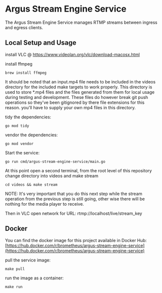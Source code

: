 # Argus Stream Engine Service

The Argus Stream Engine Service manages RTMP streams between ingress and egress clients. 

## Local Setup and Usage

install VLC @ https://www.videolan.org/vlc/download-macosx.html

install ffmpeg
```
brew install ffmpeg
```

It should be noted that an input.mp4 file needs to be included in the videos directory for the included make targets to work properly. This directory is used to store *.mp4 files and the files generated from them for local usage during testing and development. These files do however break git push operations so they've been gitignored by there file extensions for this reason. you'll have to supply your own mp4 files in this directory.

tidy the dependencies:
```
go mod tidy
```

vendor the dependencies: 
```
go mod vendor
```

Start the service: 
```
go run cmd/argus-stream-engine-service/main.go
```

At this point open a second terminal, from the root level of this repository change directory into videos and make stream
```
cd videos && make stream
```

NOTE: It's very important that you do this next step while the stream operation from the previous step is still going, other wise there will be nothing for the media player to receive. 

Then in VLC open network for URL: rtmp://localhost/live/stream_key

## Docker 

You can find the docker image for this project available in Docker Hub: [https://hub.docker.com/r/brometheus/argus-stream-engine-service](https://hub.docker.com/r/brometheus/argus-stream-engine-service)

pull the service image:
```
make pull
```

run the image as a container:
```
make run
```

